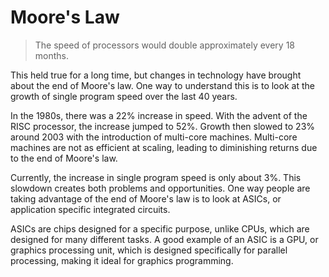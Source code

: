 # Moore's Law

>The speed of processors would double approximately every 18 months.

This held true for a long time, but changes in technology have brought about the end of Moore's law. One way to understand this is to look at the growth of single program speed over the last 40 years. 

In the 1980s, there was a 22% increase in speed. With the advent of the RISC processor, the increase jumped to 52%. Growth then slowed to 23% around 2003 with the introduction of multi-core machines. Multi-core machines are not as efficient at scaling, leading to diminishing returns due to the end of Moore's law.

Currently, the increase in single program speed is only about 3%. This slowdown creates both problems and opportunities. One way people are taking advantage of the end of Moore's law is to look at ASICs, or application specific integrated circuits.

ASICs are chips designed for a specific purpose, unlike CPUs, which are designed for many different tasks.  A good example of an ASIC is a GPU, or graphics processing unit, which is designed specifically for parallel processing, making it ideal for graphics programming.
